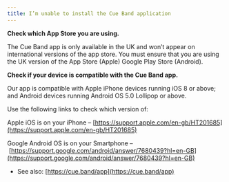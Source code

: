 ```yaml
---
title: I’m unable to install the Cue Band application
---
```


**Check which App Store you are using.**

The Cue Band app is only available in the UK and won’t appear on international versions of the app store. You must ensure that you are using the UK version of the App Store (Apple) Google Play Store (Android).

**Check if your device is compatible with the Cue Band app.**

Our app is compatible with Apple iPhone devices running iOS 8 or above; and
Android devices running Android OS 5.0 Lollipop or above. 

Use the following links to check which version of:

Apple iOS is on your iPhone – [https://support.apple.com/en-gb/HT201685](https://support.apple.com/en-gb/HT201685)

Google Android OS is on your Smartphone – [https://support.google.com/android/answer/7680439?hl=en-GB](https://support.google.com/android/answer/7680439?hl=en-GB)

* See also: [https://cue.band/app](https://cue.band/app)
